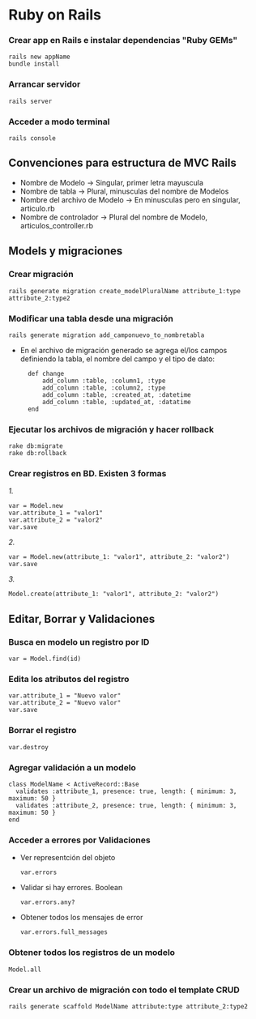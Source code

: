 # Ruby on Rails

### Crear app en Rails e instalar  dependencias "Ruby GEMs"
    rails new appName
    bundle install

### Arrancar servidor
    rails server

### Acceder a modo terminal
    rails console

## Convenciones para estructura de MVC Rails
- Nombre de Modelo -> Singular, primer letra mayuscula
- Nombre de tabla -> Plural, minusculas del nombre de Modelos
- Nombre del archivo de Modelo -> En minusculas pero en singular, articulo.rb
- Nombre de controlador -> Plural del nombre de Modelo, articulos_controller.rb

## Models y migraciones

### Crear migración
    rails generate migration create_modelPluralName attribute_1:type attribute_2:type2

### Modificar una tabla desde una migración
    rails generate migration add_camponuevo_to_nombretabla

- En el archivo de migración generado se agrega el/los campos definiendo la tabla, el nombre del campo y el tipo de dato:

        def change
            add_column :table, :column1, :type
            add_column :table, :column2, :type
            add_column :table, :created_at, :datetime
            add_column :table, :updated_at, :datatime
        end

### Ejecutar los archivos de migración y hacer rollback
    rake db:migrate
    rake db:rollback

### Crear registros en BD. Existen 3 formas
*1.*

    var = Model.new
    var.attribute_1 = "valor1"
    var.attribute_2 = "valor2"
    var.save

*2.*

    var = Model.new(attribute_1: "valor1", attribute_2: "valor2")
    var.save

*3.*

    Model.create(attribute_1: "valor1", attribute_2: "valor2")

## Editar, Borrar y Validaciones

### Busca en modelo un registro por ID
    var = Model.find(id)

### Edita los atributos del registro
    var.attribute_1 = "Nuevo valor"
    var.attribute_2 = "Nuevo valor"
    var.save

### Borrar el registro
    var.destroy

### Agregar validación a un modelo
    class ModelName < ActiveRecord::Base
      validates :attribute_1, presence: true, length: { minimum: 3, maximum: 50 }
      validates :attribute_2, presence: true, length: { minimum: 3, maximum: 50 }
    end

### Acceder a errores por Validaciones
- Ver representción del objeto

      var.errors

- Validar si hay errores. Boolean

      var.errors.any?

- Obtener todos los mensajes de error

      var.errors.full_messages

### Obtener todos los registros de un modelo
    Model.all

### Crear un archivo de migración con todo el template CRUD
    rails generate scaffold ModelName attribute:type attribute_2:type2


